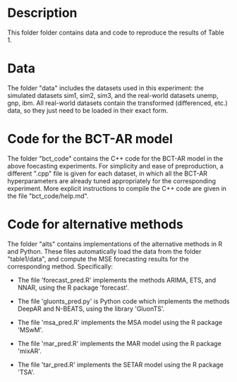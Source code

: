 # Description

This folder folder contains data and code to reproduce the results of Table 1.

# Data

The folder "data" includes the datasets used in this experiment: the simulated datasets sim1, sim2, sim3, and the real-world datasets unemp, gnp, ibm. All real-world datasets contain the transformed (differenced, etc.) data, so they just need to be loaded in their exact form.

# Code for the BCT-AR model

The folder "bct_code" contains the C++ code for the BCT-AR model in the above foecasting experiments. For simplicity and ease of preproduction, a different ".cpp" file is given for each dataset, in which all the BCT-AR hyperparameters are already tuned appropriately for the corresponding experiment. More explicit instructions to compile the C++ code are given in the file "bct_code/help.md".  

# Code for alternative methods

The folder "alts" contains implementations of the alternative methods in R and Python. These files automatically load the data from the folder "table1/data", and compute the MSE forecasting results for the corresponding method. Specifically:

* The file 'forecast_pred.R' implements the methods ARIMA, ETS, and NNAR, using the R package 'forecast'.

* The file 'gluonts_pred.py' is Python code which implements the methods DeepAR and N-BEATS, using the library 'GluonTS'.

* The file 'msa_pred.R' implements the MSA model using the R package 'MSwM'.

* The file 'mar_pred.R' implements the MAR model using the R package 'mixAR'.

* The file 'tar_pred.R' implements the SETAR model using the R package 'TSA'.
